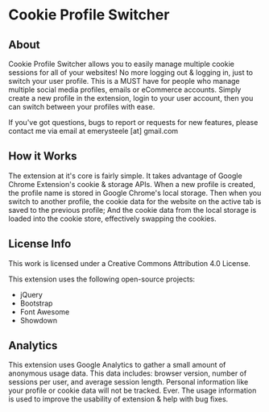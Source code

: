# Cookie Profile Switcher

## About
Cookie Profile Switcher allows you to easily manage multiple cookie sessions for all of your websites! No more logging out & logging in, just to switch your user profile. This is a MUST have for people who manage multiple social media profiles, emails or eCommerce accounts. Simply create a new profile in the extension, login to your user account, then you can switch between your profiles with ease.

If you've got questions, bugs to report or requests for new features, please contact me via email at emerysteele [at] gmail.com


## How it Works
The extension at it's core is fairly simple. It takes advantage of Google Chrome Extension's cookie & storage APIs. When a new profile is created, the profile name is stored in Google Chrome's local storage. Then when you switch to another profile, the cookie data for the website on the active tab is saved to the previous profile; And the cookie data from the local storage is loaded into the cookie store, effectively swapping the cookies.


## License Info
This work is licensed under a Creative Commons Attribution 4.0 License.

This extension uses the following open-source projects:

* jQuery
* Bootstrap
* Font Awesome
* Showdown

## Analytics
This extension uses Google Analytics to gather a small amount of anonymous usage data. This data includes: browser version, number of sessions per user, and average session length. Personal information like your profile or cookie data will not be tracked. Ever. The usage information is used to improve the usability of extension & help with bug fixes.
